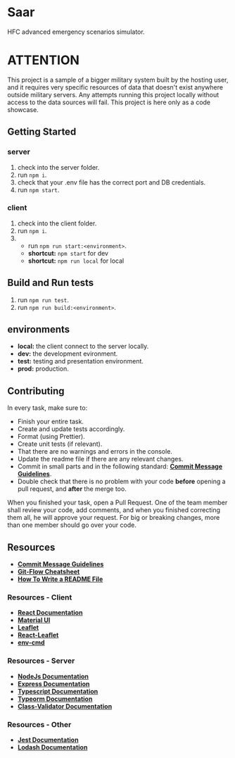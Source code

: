 # Saar

HFC advanced emergency scenarios simulator.

# ATTENTION
This project is a sample of a bigger military system built by the hosting user, and it requires very specific resources of data that doesn't exist anywhere outside military servers.
Any attempts running this project locally without access to the data sources will fail.
This project is here only as a code showcase.

## Getting Started

### server

1.  check into the server folder.
2.  run `npm i`.
3.  check that your .env file has the correct port and DB credentials.
4.  run `npm start`.

### client

1.  check into the client folder.
2.  run `npm i`.
3.  - run `npm run start:<environment>`.
    - **shortcut:** `npm start` for dev
    - **shortcut:** `npm run local` for local

## Build and Run tests

1.  run `npm run test`.
2.  run `npm run build:<environment>`.

## environments

- **local:** the client connect to the server locally.
- **dev:** the development evironment.
- **test:** testing and presentation environment.
- **prod:** production.

## Contributing

In every task, make sure to:

- Finish your entire task.
- Create and update tests accordingly.
- Format (using Prettier).
- Create unit tests (if relevant).
- That there are no warnings and errors in the console.
- Update the readme file if there are any relevant changes.
- Commit in small parts and in the following standard: **[Commit Message Guidelines](https://github.com/ubilabs/react-geosuggest/blob/master/CONVENTIONS.md)**.
- Double check that there is no problem with your code **before** opening a pull request, and **after** the merge too.

When you finished your task, open a Pull Request. One of the team member shall review your code, add comments, and when you finished correcting them all, he will approve your request.
For big or breaking changes, more than one member should go over your code.

## Resources

- **[Commit Message Guidelines](https://github.com/ubilabs/react-geosuggest/blob/master/CONVENTIONS.md)**
- **[Git-Flow Cheatsheet](https://danielkummer.github.io/git-flow-cheatsheet/)**
- **[How To Write a README File](https://www.freecodecamp.org/news/how-to-write-a-good-readme-file/)**

### Resources - Client

- **[React Documentation](https://reactjs.org/docs/getting-started.html)**
- **[Material UI](https://mui.com/)**
- **[Leaflet](https://leafletjs.com/)**
- **[React-Leaflet](https://react-leaflet.js.org/)**
- **[env-cmd](https://github.com/toddbluhm/env-cmd#readme)**

### Resources - Server

- **[NodeJs Documentation](https://nodejs.org/en/docs/)**
- **[Express Documentation](https://expressjs.com/)**
- **[Typescript Documentation](https://www.typescriptlang.org/)**
- **[Typeorm Documentation](https://typeorm.io/)**
- **[Class-Validator Documentation](https://github.com/typestack/class-validator)**

### Resources - Other

- **[Jest Documentation](https://jestjs.io/)**
- **[Lodash Documentation](https://lodash.com/)**

